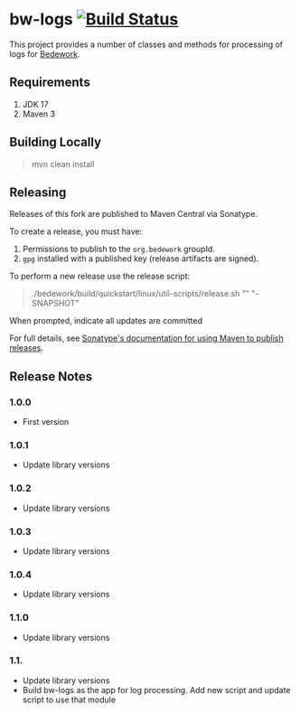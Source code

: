 # bw-logs [![Build Status](https://travis-ci.org/Bedework/bw-logs.svg)](https://travis-ci.org/Bedework/bw-logs)

This project provides a number of classes and methods for processing of logs for
[Bedework](https://www.apereo.org/projects/bedework).

## Requirements

1. JDK 17
2. Maven 3

## Building Locally

> mvn clean install

## Releasing

Releases of this fork are published to Maven Central via Sonatype.

To create a release, you must have:

1. Permissions to publish to the `org.bedework` groupId.
2. `gpg` installed with a published key (release artifacts are signed).

To perform a new release use the release script:

> ./bedework/build/quickstart/linux/util-scripts/release.sh <module-name> "<release-version>" "<new-version>-SNAPSHOT"

When prompted, indicate all updates are committed

For full details, see [Sonatype's documentation for using Maven to publish releases](http://central.sonatype.org/pages/apache-maven.html).

## Release Notes
### 1.0.0
* First version

### 1.0.1
* Update library versions

### 1.0.2
* Update library versions

### 1.0.3
* Update library versions

### 1.0.4
* Update library versions

### 1.1.0
* Update library versions

### 1.1.
* Update library versions
* Build bw-logs as the app for log processing. Add new script and update script to use that module
